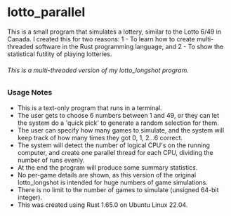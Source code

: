 # lotto_parallel
This is a small program that simulates a lottery, similar to the Lotto 6/49 in Canada.
I created this for two reasons:
1 - To learn how to create multi-threaded software in the Rust programming language, and
2 - To show the statistical futility of playing lotteries.
###### This is a multi-threaded version of my lotto_longshot program.

### Usage Notes
- This is a text-only program that runs in a terminal.
- The user gets to choose 6 numbers between 1 and 49, or they can let the system
do a 'quick pick' to generate a random selection for them.
- The user can specify how many games to simulate, and the system will keep
track of how many times they got 0, 1, 2...6 correct.
- The system will detect the number of logical CPU's on the running computer, and
create one parallel thread for each CPU, dividing the number of runs evenly.
- At the end the program will produce some summary statistics.
- No per-game details are shown, as this version of the original lotto_longshot is intended for
huge numbers of game simulations.
- There is no limit to the number of games to simulate (unsigned 64-bit integer).
- This was created using Rust 1.65.0 on Ubuntu Linux 22.04.
